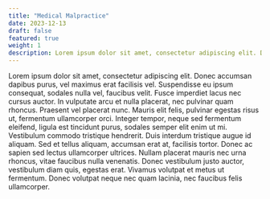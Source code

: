 ```yaml
---
title: "Medical Malpractice"
date: 2023-12-13
draft: false
featured: true
weight: 1
description: Lorem ipsum dolor sit amet, consectetur adipiscing elit. Donec accumsan dapibus purus, vel maximus erat facilisis vel.
---
```


Lorem ipsum dolor sit amet, consectetur adipiscing elit. Donec accumsan dapibus purus, vel maximus erat facilisis vel. Suspendisse eu ipsum consequat, sodales nulla vel, faucibus velit. Fusce imperdiet lacus nec cursus auctor. In vulputate arcu et nulla placerat, nec pulvinar quam rhoncus. Praesent vel placerat nunc. Mauris elit felis, pulvinar egestas risus ut, fermentum ullamcorper orci. Integer tempor, neque sed fermentum eleifend, ligula est tincidunt purus, sodales semper elit enim ut mi. Vestibulum commodo tristique hendrerit. Duis interdum tristique augue id aliquam. Sed et tellus aliquam, accumsan erat at, facilisis tortor. Donec ac sapien sed lectus ullamcorper ultrices. Nullam placerat mauris nec urna rhoncus, vitae faucibus nulla venenatis. Donec vestibulum justo auctor, vestibulum diam quis, egestas erat. Vivamus volutpat et metus ut fermentum. Donec volutpat neque nec quam lacinia, nec faucibus felis ullamcorper.
